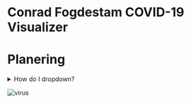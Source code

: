 # Conrad Fogdestam COVID-19 Visualizer

<h1>Planering</h1>
<details>
<summary>How do I dropdown?</summary>
<br>
This is how you dropdown.
</details>

![virus](https://user-images.githubusercontent.com/70263566/117461450-d96bdf00-af4d-11eb-914b-d9c40c8e964a.jpg)

